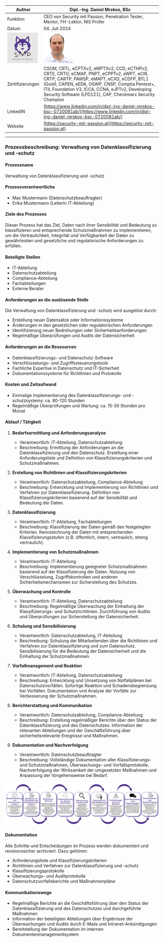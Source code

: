 | Author | Dipl.-Ing. Daniel Mrskos, BSc |  
|--------|---------------------------------------------------------------|   
| Funktion | CEO von Security mit Passion, Penetration Tester, Mentor, FH-Lektor, NIS Prüfer |                               
| Datum  | 04. Juli 2024                                                 |
| <img src="SMP_LOGO.png" alt="Firmenlogo" width="100"/>    | <img src="daniel.jpeg" alt="Author" width="100"/>                         |                                              |
| Zertifizierungen  | CSOM, CRTL, eCPTXv2, eWPTXv2, CCD, eCTHPv2, CRTE, CRTO, eCMAP, PNPT, eCPPTv2, eWPT, eCIR, CRTP, CARTP, PAWSP, eMAPT, eCXD, eCDFP, BTL1 (Gold), CAPEN, eEDA, OSWP, CNSP, Comptia Pentest+, ITIL Foundation V3, ICCA, CCNA, eJPTv2, Developing Security Software (LFD121), CAP, Checkmarx Security Champion                                         |
| LinkedIN  | [https://www.linkedin.com/in/dipl-ing-daniel-mrskos-bsc-0720081ab/](https://www.linkedin.com/in/dipl-ing-daniel-mrskos-bsc-0720081ab/)  
| Website  | [https://security-mit-passion.at](https://security-mit-passion.at)  

---

### Prozessbeschreibung: Verwaltung von Datenklassifizierung und -schutz

#### Prozessname
Verwaltung von Datenklassifizierung und -schutz

#### Prozessverantwortliche
- Max Mustermann (Datenschutzbeauftragter)
- Erika Mustermann (Leiterin IT-Abteilung)

#### Ziele des Prozesses
Dieser Prozess hat das Ziel, Daten nach ihrer Sensibilität und Bedeutung zu klassifizieren und entsprechende Schutzmaßnahmen zu implementieren, um die Vertraulichkeit, Integrität und Verfügbarkeit der Daten zu gewährleisten und gesetzliche und regulatorische Anforderungen zu erfüllen.

#### Beteiligte Stellen
- IT-Abteilung
- Datenschutzabteilung
- Compliance-Abteilung
- Fachabteilungen
- Externe Berater

#### Anforderungen an die auslösende Stelle
Die Verwaltung von Datenklassifizierung und -schutz wird ausgelöst durch:
- Erstellung neuer Datensätze oder Informationssysteme
- Änderungen in den gesetzlichen oder regulatorischen Anforderungen
- Identifizierung neuer Bedrohungen oder Sicherheitsanforderungen
- Regelmäßige Überprüfungen und Audits der Datensicherheit

#### Anforderungen an die Ressourcen
- Datenklassifizierungs- und Datenschutz-Software
- Verschlüsselungs- und Zugriffssteuerungstools
- Fachliche Expertise in Datenschutz und IT-Sicherheit
- Dokumentationssysteme für Richtlinien und Protokolle

#### Kosten und Zeitaufwand
- Einmalige Implementierung des Datenklassifizierungs- und -schutzsystems: ca. 80-120 Stunden
- Regelmäßige Überprüfungen und Wartung: ca. 15-30 Stunden pro Monat

#### Ablauf / Tätigkeit

1. **Bedarfsermittlung und Anforderungsanalyse**
   - Verantwortlich: IT-Abteilung, Datenschutzabteilung
   - Beschreibung: Ermittlung der Anforderungen an die Datenklassifizierung und den Datenschutz. Erstellung einer Anforderungsliste und Definition von Klassifizierungskriterien und Schutzmaßnahmen.

2. **Erstellung von Richtlinien und Klassifizierungskriterien**
   - Verantwortlich: Datenschutzabteilung, Compliance-Abteilung
   - Beschreibung: Entwicklung und Implementierung von Richtlinien und Verfahren zur Datenklassifizierung. Definition von Klassifizierungskriterien basierend auf der Sensibilität und Bedeutung der Daten.

3. **Datenklassifizierung**
   - Verantwortlich: IT-Abteilung, Fachabteilungen
   - Beschreibung: Klassifizierung der Daten gemäß den festgelegten Kriterien. Kennzeichnung der Daten mit entsprechenden Klassifizierungsstufen (z.B. öffentlich, intern, vertraulich, streng vertraulich).

4. **Implementierung von Schutzmaßnahmen**
   - Verantwortlich: IT-Abteilung
   - Beschreibung: Implementierung geeigneter Schutzmaßnahmen basierend auf der Klassifizierung der Daten. Nutzung von Verschlüsselung, Zugriffskontrollen und anderen Sicherheitsmechanismen zur Sicherstellung des Schutzes.

5. **Überwachung und Kontrolle**
   - Verantwortlich: IT-Abteilung, Datenschutzabteilung
   - Beschreibung: Regelmäßige Überwachung der Einhaltung der Klassifizierungs- und Schutzrichtlinien. Durchführung von Audits und Überprüfungen zur Sicherstellung der Datensicherheit.

6. **Schulung und Sensibilisierung**
   - Verantwortlich: Datenschutzabteilung, IT-Abteilung
   - Beschreibung: Schulung der Mitarbeitenden über die Richtlinien und Verfahren zur Datenklassifizierung und zum Datenschutz. Sensibilisierung für die Bedeutung der Datensicherheit und die Einhaltung der Schutzmaßnahmen.

7. **Vorfallmanagement und Reaktion**
   - Verantwortlich: IT-Abteilung, Datenschutzabteilung
   - Beschreibung: Entwicklung und Umsetzung von Notfallplänen bei Datenschutzvorfällen. Sofortige Reaktion und Schadensbegrenzung bei Vorfällen. Dokumentation und Analyse der Vorfälle zur Verbesserung der Schutzmaßnahmen.

8. **Berichterstattung und Kommunikation**
   - Verantwortlich: Datenschutzabteilung, Compliance-Abteilung
   - Beschreibung: Erstellung regelmäßiger Berichte über den Status der Datenklassifizierung und des Datenschutzes. Information der relevanten Abteilungen und der Geschäftsführung über sicherheitsrelevante Ereignisse und Maßnahmen.

9. **Dokumentation und Nachverfolgung**
   - Verantwortlich: Datenschutzbeauftragter
   - Beschreibung: Vollständige Dokumentation aller Klassifizierungs- und Schutzmaßnahmen, Überwachungs- und Vorfallsprotokolle. Nachverfolgung der Wirksamkeit der umgesetzten Maßnahmen und Anpassung der Vorgehensweise bei Bedarf.

<img src="36_prozessgrafik.png" alt="Prozessgrafik" width="800"/> 

#### Dokumentation
Alle Schritte und Entscheidungen im Prozess werden dokumentiert und revisionssicher archiviert. Dazu gehören:
- Anforderungsliste und Klassifizierungskriterien
- Richtlinien und Verfahren zur Datenklassifizierung und -schutz
- Klassifizierungsprotokolle
- Überwachungs- und Auditprotokolle
- Datenschutzvorfallsberichte und Maßnahmenpläne

#### Kommunikationswege
- Regelmäßige Berichte an die Geschäftsführung über den Status der Datenklassifizierung und des Datenschutzes und durchgeführte Maßnahmen
- Information der beteiligten Abteilungen über Ergebnisse der Überwachungen und Audits durch E-Mails und Intranet-Ankündigungen
- Bereitstellung der Dokumentation im internen Dokumentenmanagementsystem